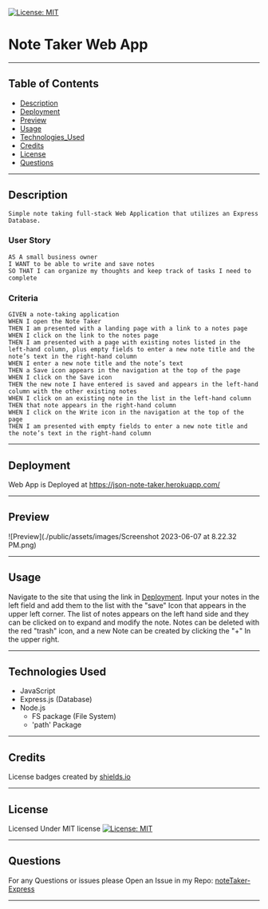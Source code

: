 [![License: MIT](https://img.shields.io/badge/License-MIT-yellow.svg)](https://opensource.org/licenses/MIT)
# Note Taker Web App
---
## Table of Contents
  
  * [Description](#Description)
  * [Deployment](#Deployment)
  * [Preview](#preview)
  * [Usage](#usage)
  * [Technologies_Used](#technologies-used)
  * [Credits](#credits)
  * [License](#license)
  * [Questions](#questions)

---
## Description
```
Simple note taking full-stack Web Application that utilizes an Express Database.
```
### User Story

```
AS A small business owner
I WANT to be able to write and save notes
SO THAT I can organize my thoughts and keep track of tasks I need to complete
```

### Criteria

```
GIVEN a note-taking application
WHEN I open the Note Taker
THEN I am presented with a landing page with a link to a notes page
WHEN I click on the link to the notes page
THEN I am presented with a page with existing notes listed in the left-hand column, plus empty fields to enter a new note title and the note’s text in the right-hand column
WHEN I enter a new note title and the note’s text
THEN a Save icon appears in the navigation at the top of the page
WHEN I click on the Save icon
THEN the new note I have entered is saved and appears in the left-hand column with the other existing notes
WHEN I click on an existing note in the list in the left-hand column
THEN that note appears in the right-hand column
WHEN I click on the Write icon in the navigation at the top of the page
THEN I am presented with empty fields to enter a new note title and the note’s text in the right-hand column
```
---
## Deployment

Web App is Deployed at https://json-note-taker.herokuapp.com/

---

## Preview

![Preview](./public/assets/images/Screenshot 2023-06-07 at 8.22.32 PM.png)

---
## Usage
Navigate to the site that using the link in [Deployment](#Deployment). Input your notes in the left field and add them to the list with the "save" Icon that appears in the upper left corner. The list of notes appears on the left hand side and they can be clicked on to expand and modify the note. Notes can be deleted with the red "trash" icon, and a new Note can be created by clicking the "+" In the upper right.

---
## Technologies Used
  - JavaScript
  - Express.js (Database)
  - Node.js
    - FS package (File System)
    - 'path' Package
 
---
## Credits
License badges created by [shields.io](https://shields.io/)

---
## License
Licensed Under MIT license
[![License: MIT](https://img.shields.io/badge/License-MIT-yellow.svg)](https://opensource.org/licenses/MIT)

---
## Questions
For any Questions or issues please Open an Issue in my Repo: [noteTaker-Express](https://github.com/Zed-CSP/noteTaker-Express)

---


